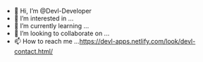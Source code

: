 - 👋 Hi, I’m @Devl-Developer
- 👀 I’m interested in ...
- 🌱 I’m currently learning ...
- 💞️ I’m looking to collaborate on ...
- 📫 How to reach me ...https://devl-apps.netlify.com/look/devl-contact.html/

<!---
Devl-Developer/Devl-Developer is a ✨ special ✨ repository because its `README.md` (this file) appears on your GitHub profile.
You can click the Preview link to take a look at your changes.
--->
